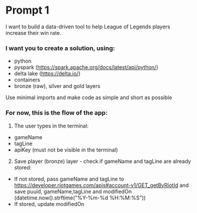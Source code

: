 # Prompt 1
I want to build a data-driven tool to help League of Legends players increase their win rate. 

### I want you to create a solution, using:
 - python
 - pyspark (https://spark.apache.org/docs/latest/api/python/)
 - delta lake (https://delta.io/)
 - containers
 - bronze (raw), silver and gold layers

Use minimal imports and make code as simple and short as possible

### For now, this is the flow of the app:
1) The user types in the terminal:
 - gameName
 - tagLine
 - apiKey (must not be visible in the terminal)

2) Save player (bronze) layer - check if gameName and tagLine are already stored:
 - If not stored, pass gameName and tagLine to https://developer.riotgames.com/apis#account-v1/GET_getByRiotId and save puuid, gameName,tagLine and modifiedOn (datetime.now().strftime("%Y-%m-%d %H:%M:%S"))
 - If stored, update modifiedOn